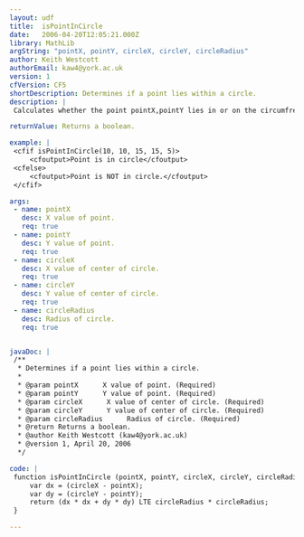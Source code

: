 ```yaml
---
layout: udf
title:  isPointInCircle
date:   2006-04-20T12:05:21.000Z
library: MathLib
argString: "pointX, pointY, circleX, circleY, circleRadius"
author: Keith Westcott
authorEmail: kaw4@york.ac.uk
version: 1
cfVersion: CF5
shortDescription: Determines if a point lies within a circle.
description: |
 Calculates whether the point pointX,pointY lies in or on the circumfrence of the circle at centre circleX,circleY of radius circleRadius.

returnValue: Returns a boolean.

example: |
 <cfif isPointInCircle(10, 10, 15, 15, 5)>
     <cfoutput>Point is in circle</cfoutput>
 <cfelse>
     <cfoutput>Point is NOT in circle.</cfoutput>
 </cfif>

args:
 - name: pointX
   desc: X value of point.
   req: true
 - name: pointY
   desc: Y value of point.
   req: true
 - name: circleX
   desc: X value of center of circle.
   req: true
 - name: circleY
   desc: Y value of center of circle.
   req: true
 - name: circleRadius
   desc: Radius of circle.
   req: true


javaDoc: |
 /**
  * Determines if a point lies within a circle.
  * 
  * @param pointX      X value of point. (Required)
  * @param pointY      Y value of point. (Required)
  * @param circleX      X value of center of circle. (Required)
  * @param circleY      Y value of center of circle. (Required)
  * @param circleRadius      Radius of circle. (Required)
  * @return Returns a boolean. 
  * @author Keith Westcott (kaw4@york.ac.uk) 
  * @version 1, April 20, 2006 
  */

code: |
 function isPointInCircle (pointX, pointY, circleX, circleY, circleRadius) {
     var dx = (circleX - pointX);
     var dy = (circleY - pointY);
     return (dx * dx + dy * dy) LTE circleRadius * circleRadius;
 }

---
```


